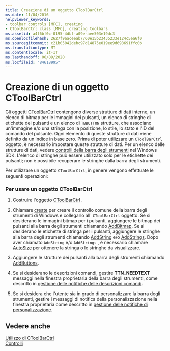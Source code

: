 ```yaml
---
title: Creazione di un oggetto CToolBarCtrl
ms.date: 11/04/2016
helpviewer_keywords:
- toolbar controls [MFC], creating
- CToolBarCtrl class [MFC], creating toolbars
ms.assetid: a4f6bf0c-0195-4dbf-a09e-aee503e19dc3
ms.openlocfilehash: 2627f9aaceeab7760e15b23435233e124c5ea6f0
ms.sourcegitcommit: c21b05042debc97d14875e019ee9d698691ffc0b
ms.translationtype: MT
ms.contentlocale: it-IT
ms.lasthandoff: 06/09/2020
ms.locfileid: "84618995"
---
```

# <a name="creating-a-ctoolbarctrl-object"></a>Creazione di un oggetto CToolBarCtrl

Gli oggetti [CToolBarCtrl](reference/ctoolbarctrl-class.md) contengono diverse strutture di dati interne, un elenco di bitmap per le immagini dei pulsanti, un elenco di stringhe di etichette dei pulsanti e un elenco di `TBBUTTON` strutture, che associano un'immagine e/o una stringa con la posizione, lo stile, lo stato e l'ID del comando del pulsante. Ogni elemento di queste strutture di dati viene definito da un indice in base zero. Prima di poter utilizzare un `CToolBarCtrl` oggetto, è necessario impostare queste strutture di dati. Per un elenco delle strutture di dati, vedere [controlli della barra degli strumenti](controls-mfc.md) nel Windows SDK. L'elenco di stringhe può essere utilizzato solo per le etichette dei pulsanti; non è possibile recuperare le stringhe dalla barra degli strumenti.

Per utilizzare un oggetto `CToolBarCtrl`, in genere vengono effettuate le seguenti operazioni:

### <a name="to-use-a-ctoolbarctrl-object"></a>Per usare un oggetto CToolBarCtrl

1. Costruire l'oggetto [CToolBarCtrl](reference/ctoolbarctrl-class.md) .

1. Chiamare [create](reference/ctoolbarctrl-class.md#create) per creare il controllo comune della barra degli strumenti di Windows e collegarlo all' `CToolBarCtrl` oggetto. Se si desiderano le immagini bitmap per i pulsanti, aggiungere le bitmap dei pulsanti alla barra degli strumenti chiamando [AddBitmap](reference/ctoolbarctrl-class.md#addbitmap). Se si desiderano le etichette di stringa per i pulsanti, aggiungere le stringhe alla barra degli strumenti chiamando [AddString](reference/ctoolbarctrl-class.md#addstring) e/o [AddStrings](reference/ctoolbarctrl-class.md#addstrings). Dopo aver chiamato `AddString` e/o `AddStrings` , è necessario chiamare [AutoSize](reference/ctoolbarctrl-class.md#autosize) per ottenere la stringa o le stringhe da visualizzare.

1. Aggiungere le strutture dei pulsanti alla barra degli strumenti chiamando [AddButtons](reference/ctoolbarctrl-class.md#addbuttons).

1. Se si desiderano le descrizioni comandi, gestire **TTN_NEEDTEXT** messaggi nella finestra proprietaria della barra degli strumenti, come descritto in [gestione delle notifiche delle descrizioni comandi](handling-tool-tip-notifications.md).

1. Se si desidera che l'utente sia in grado di personalizzare la barra degli strumenti, gestire i messaggi di notifica della personalizzazione nella finestra proprietaria come descritto in [gestione delle notifiche di personalizzazione](handling-customization-notifications.md).

## <a name="see-also"></a>Vedere anche

[Utilizzo di CToolBarCtrl](using-ctoolbarctrl.md)<br/>
[Controlli](controls-mfc.md)

